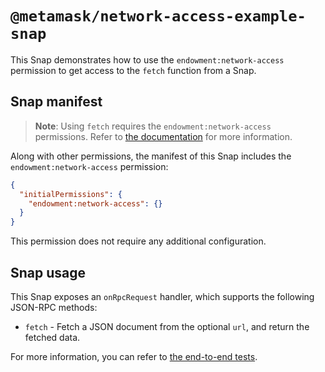# `@metamask/network-access-example-snap`

This Snap demonstrates how to use the `endowment:network-access` permission to
get access to the `fetch` function from a Snap.

## Snap manifest

> **Note**: Using `fetch` requires the `endowment:network-access`
> permissions. Refer to [the documentation](https://docs.metamask.io/snaps/reference/permissions/#endowmentnetwork-access)
> for more information.

Along with other permissions, the manifest of this Snap includes the
`endowment:network-access` permission:

```json
{
  "initialPermissions": {
    "endowment:network-access": {}
  }
}
```

This permission does not require any additional configuration.

## Snap usage

This Snap exposes an `onRpcRequest` handler, which supports the following
JSON-RPC methods:

- `fetch` - Fetch a JSON document from the optional `url`, and return the
  fetched data.

For more information, you can refer to
[the end-to-end tests](./src/index.test.ts).
